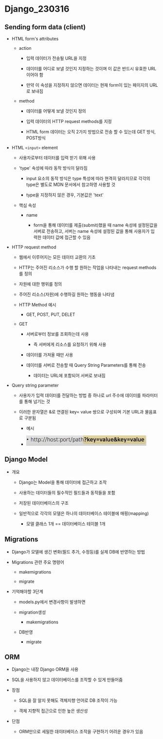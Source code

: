 # Django_230316

## Sending form data (client)

- HTML form's attributes
  
  - action
    
    - 입력 데이터가 전송될 URL을 지정
    
    - 데이터를 어디로 보낼 것인지 지정하는 것이며 이 값은 반드시 유효한 URL이어야 함
    
    - 만약 이 속성을 지정하지 않으면 데이터는 현재 form이 있는 페이지의 URL로 보내짐
  
  - method
    
    - 데이터를 어떻게 보낼 것인지 정의
    
    - 입력 데이터의 HTTP request methods를 지정
    
    - HTML form 데이터는 오직 2가지 방법으로 전송 할 수 있는데 GET 방식, POST방식

- HTML `<input>` element
  
  - 사용자로부터 데이터를 입력 받기 위해 사용
  
  - 'type' 속성에 따라 동작 방식이 달라짐
    
    - input 요소의 동작 방식은 type 특성에 따라 현격히 달라지므로 각각의 type은 별도로 MDN 문서에서 참고하영 사용할 것
    
    - type을 지정하지 않은 경우, 기본값은 'text'
  
  - 핵심 속성
    
    - name
      
      - form을 통해 데이터를 제출(submit)했을 때 name 속성에 설정된값을 서버로 전송하고, 서버는 name 속성에 설정된 값을 통해 사용자가 입력한 데이터 값에 접근할 수 있음

- HTTP request method
  
  - 웹에서 이루어지는 모든 데이터 교환의 기초
  
  - HTTP는 주어진 리소스가 수행 할 원하는 작업을 나타내는 request methods를 정의
  
  - 자원에 대한 행위를 정의
  
  - 주어진 리소스(자원)에 수행하길 원하는 행동을 나타냄
  
  - HTTP Method 예시
    
    - GET, POST, PUT, DELET
  
  - GET
    
    - 서버로부터 정보를 조회하는데 사용
      
      - 즉 서버에게 리소스를 요청하기 위해 사용
    
    - 데이터를 가져올 때만 사용
    
    - 데이터를 서버로 전송할 때 Query String Parameters를 통해 전송
      
      - 데이터는 URL에 포함되어 서버로 보내짐

- Query string parameter
  
  - 사용자가 입력 데이터를 전달하는 방법 중 하나로 url 주수에 데이터를 파라미터를 통해 넘기는 것
  
  - 이러한 문자열은 &로 연결된 key= value 쌍으로 구성되며 기본 URL과 물음표로 구분됨
    
    - 예시
    
    - ![](Django_230316_assets/2023-03-16-09-38-06-image.png)

## Django Model

- 개요
  
  - Django는 Model을 통해 데이터에 접근하고 조작
  
  - 사용하는 데이터들의 필수적인 필드들과 동작들을 포함
  
  - 저장된 데이터베이스의 구조
  
  - 일반적으로 각각의 모델은 하나의 데이터베이스 테이블에 매핑(mapping)
    
    - 모델 클래스 1개 == 데이터베이스 테이블 1개

## Migrations

- Django가 모델에 생긴 변화(필드 추가, 수정등)를 실제 DB에 반영하는 방법

- Migrations 관련 주요 명령어
  
  - makemigrations
  
  - migrate

- 기억해야할 3단계
  
  - models.py에서 변경사항이 발생하면
  
  - migration생성
    
    - makemigrations
  
  - DB반영
    
    - migrate

## ORM

- Django는 내장 Django ORM을 사용

- SQL을 사용하지 않고 데이터베이스를 조작할 수 있게 만들어줌

- 장점
  
  - SQL을 잘 알지 못해도 객체지향 언어로 DB 조작이 가능
  
  - 객체 지향적 접근으로 인한 높은 생산성

- 단점
  
  - ORM만으로 세밀한 데이터베이스 조작을 구현하기 어려운 경우가 있음
